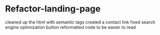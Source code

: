 # Refactor-landing-page
cleaned up the html with semantic tags
created a contact link
fixed search engine optimization button
reformatted code to be easier to read